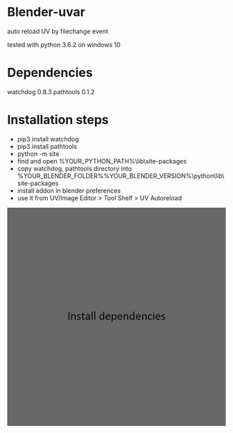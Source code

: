 # Blender-uvar
auto reload UV by filechange event

tested with python 3.6.2 on windows 10

# Dependencies
watchdog 0.8.3
pathtools 0.1.2

# Installation steps
* pip3 install watchdog
* pip3 install pathtools
* python -m site
* find and open %YOUR_PYTHON_PATH%\lib\site-packages
* copy watchdog, pathtools directory into %YOUR_BLENDER_FOLDER%\%YOUR_BLENDER_VERSION%\python\lib\site-packages
* install addon in blender preferences
* use it from UV/Image Editor > Tool Shelf > UV Autoreload


![tutorial gif](https://github.com/noa-ru/blender-uvar/blob/master/tutorial.gif?raw=true)
